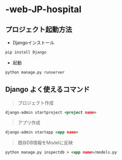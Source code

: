 # -web-JP-hospital


## プロジェクト起動方法
- Djangoインストール
```djangotemplate
pip install Django
```

- 起動
```djangotemplate
python manage.py runserver
```



## Django よく使えるコマンド

> プロジェクト作成
```djangotemplate
django-admin startproject <project name>
```

> アプリ作成
```djangotemplate
django-admin startapp <app name>
```

> 既存DB情報をModelに反映
```djangotemplate
python manage.py inspectdb > <app name>/models.py
```